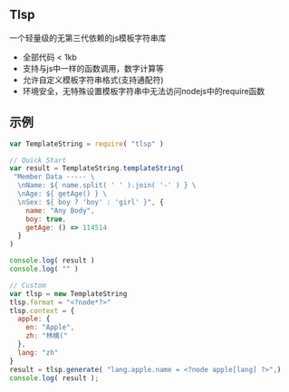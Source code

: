 ## Tlsp
一个轻量级的无第三代依赖的js模板字符串库
* 全部代码 < 1kb
* 支持与js中一样的函数调用，数字计算等
* 允许自定义模板字符串格式(支持通配符)
* 环境安全，无特殊设置模板字符串中无法访问nodejs中的require函数

## 示例
```js
var TemplateString = require( "tlsp" )

// Quick Start
var result = TemplateString.templateString(
 "Member Data ----- \
  \nName: ${ name.split( ' ' ).join( '-' ) } \
  \nAge: ${ getAge() } \
  \nSex: ${ boy ? 'boy' : 'girl' }", {
    name: "Any Body",
    boy: true,
    getAge: () => 114514
  }
)

console.log( result )
console.log( "" )

// Custom
var tlsp = new TemplateString
tlsp.format = "<?node*?>"
tlsp.context = {
  apple: {
    en: "Apple",
    zh: "林檎("
  },
  lang: "zh"
}
result = tlsp.generate( "lang.apple.name = <?node apple[lang] ?>",)
console.log( result );
```
